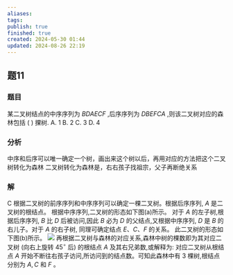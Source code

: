 ```yaml
---
aliases: 
tags: 
publish: true
finished: true
created: 2024-05-30 01:44
updated: 2024-08-26 22:19
---
```

## 题11
### 题目
某二叉树结点的中序序列为 ${BDAECF}$ ,后序序列为 ${DBEFCA}$ ,则该二叉树对应的森林包括 ( ) 捰树.
A. 1 
B. 2 
C. 3 
D. 4
### 分析
中序和后序可以唯一确定一个树，画出来这个树以后，再用对应的方法把这个二叉树转化为森林
二叉树转化为森林是，右右孩子找祖宗，父子再断绝关系
### 解
C
根据二叉树的前序序列和中序序列可以确定一棵二叉树。根据后序序列, $A$ 是二叉树的根结点。
根据中序序列,二叉树的形态如下图(a)所示。
对于 $A$ 的左子树,根据后序序列, $B$ 比 $D$ 后被访问,因此 $B$ 必为 $D$ 的父结点,又根据中序序列, $D$ 是 $B$ 的右儿子。对于 $A$ 的右子树, 同理可确定结点 $E\text{、}C\text{、}F$ 的关系。
此二叉树的形态如下图(b)所示。
![](https://img.hwenyi.tech/202408300244883.webp)
再根据二叉树与森林的对应关系,森林中树的棵数即为其对应二叉树 (向右上旋转 ${45}^{ \circ  }$ 后) 的根结点 $A$ 及其右兄弟数,或解释为: 对应二叉树从根结点 $A$ 开始不断往右孩子访问,所访问到的结点数。可知此森林中有 3 棵树,根结点分别为 $A,C$ 和 $F$ 。
